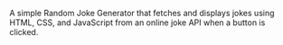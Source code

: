 A simple Random Joke Generator that fetches and displays jokes using HTML, CSS, and JavaScript from an online joke API when a button is clicked.
